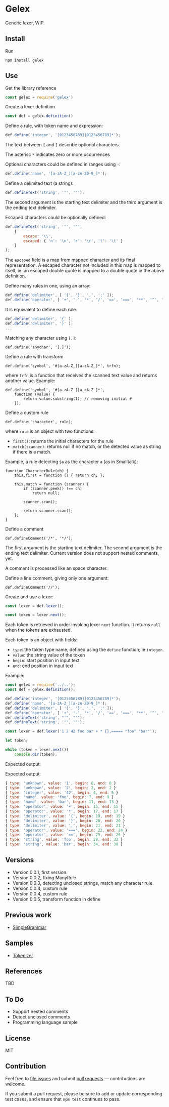 # Gelex

Generic lexer, WIP.

## Install

Run
```
npm install gelex
```

## Use

Get the library reference
```js
const gelex = require('gelex')
```

Create a lexer definition
```js
const def = gelex.definition()
```

Define a rule, with token name and expression:
```js
def.define('integer', '[0123456789][0123456789]*');
```
The text between `[` and `]` describe optional characters.

The asterisc `*` indicates zero or more occurrences

Optional characters could be defined in ranges using `-`:
```js
def.define('name', '[a-zA-Z_][a-zA-Z0-9_]*');
```

Define a delimited text (a string):
```js
def.defineText('string', '"', '"');
```
The second argument is the starting text delimiter and the third argument is 
the ending text delimiter.

Escaped characters could be optionally defined:
```js
def.defineText('string', '"', '"',
    {
        escape: '\\',
        escaped: { 'n': '\n', 'r': '\r', 't': '\t' }
    }
);
```
The `escaped` field is a map from mapped character and its final
representation. A escaped character not included in this map
is mapped to itself, ie: an escaped double quote is mapped
to a double quote in the above definition.

Define many rules in one, using an array:
```js
def.define('delimiter', [ '{', '}', ',', ';' ]);
def.define('operator', [ '+', '-', '*', '/', '==', '===', '**', '^', '!', '|', '||', '&', '&&' ]);
```

It is equivalent to define each rule:
```js
def.define('delimiter', '{' );
def.define('delimiter', '}' );
...
```

Matching any character using `[.]`:
```
def.define('anychar', '[.]');
```

Define a rule with transform
```
def.define('symbol', '#[a-zA-Z_][a-zA-Z_]*', trfn);
```
where `trfn` is a function that receives the scanned text value and returns
another value. Example:

```
def.define('symbol', '#[a-zA-Z_][a-zA-Z_]*', 
    function (value) {
        return value.substring(1); // removing initial #
    });
```

Define a custom rule
```
def.define('character', rule);
```
where `rule` is an object with two functions:

- `first()`: returns the initial characters for the rule
- `match(scanner)`: returns null if no match, or the detected value as string if there is a match.

Example, a rule detecting `$a` as the character `a` (as in Smalltalk):

```
function CharacterRule(ch) {
    this.first = function () { return ch; };
    
    this.match = function (scanner) {
        if (scanner.peek() !== ch)
            return null;
        
        scanner.scan();
        
        return scanner.scan();
    };
}
```

Define a comment
```
def.defineComment('/*', '*/');
```
The first argument is the starting text delimiter. The second
argument is the ending text delimiter. Current version does not
support nested comments, yet.

A comment is processed like an space character.

Define a line comment, giving only one argument:
```
def.defineComment('//');
```


Create and use a lexer:
```js
const lexer = def.lexer();

const token = lexer.next();
```

Each token is retrieved in order invoking lexer `next` function.
It returns `null` when the tokens are exhausted.

Each token is an object with fields:

- `type`: the token type name, defined using the `define` function; ie `integer`.
- `value`: the string value of the token
- `begin`: start position in input text
- `end`: end position in input text

Example:

```js
const gelex = require('../..');
const def = gelex.definition();

def.define('integer', '[0123456789][0123456789]*');
def.define('name', '[a-zA-Z_][a-zA-Z0-9_]*');
def.define('delimiter', [ '{', '}', ',', ';' ]);
def.define('operator', [ '+', '-', '*', '/', '==', '===', '**', '^', '!', '|', '||', '&', '&&' ]);
def.defineText('string', "'", "'");
def.defineText('string', '"', '"');

const lexer = def.lexer('1 2 42 foo bar + * {},===== "foo" "bar"');

let token;

while (token = lexer.next())
    console.dir(token);

```

Expected output:

Expected output:

```js
{ type: 'unknown', value: '1', begin: 0, end: 0 }
{ type: 'unknown', value: '2', begin: 2, end: 2 }
{ type: 'integer', value: '42', begin: 4, end: 5 }
{ type: 'name', value: 'foo', begin: 7, end: 9 }
{ type: 'name', value: 'bar', begin: 11, end: 13 }
{ type: 'operator', value: '+', begin: 15, end: 15 }
{ type: 'operator', value: '*', begin: 17, end: 17 }
{ type: 'delimiter', value: '{', begin: 19, end: 19 }
{ type: 'delimiter', value: '}', begin: 20, end: 20 }
{ type: 'delimiter', value: ',', begin: 21, end: 21 }
{ type: 'operator', value: '===', begin: 22, end: 24 }
{ type: 'operator', value: '==', begin: 25, end: 26 }
{ type: 'string', value: 'foo', begin: 28, end: 32 }
{ type: 'string', value: 'bar', begin: 34, end: 38 }
```

## Versions

- Version 0.0.1, first version.
- Version 0.0.2, fixing ManyRule.
- Version 0.0.3, detecting unclosed strings, match any character rule.
- Version 0.0.4, custom rule
- Version 0.0.4, custom rule
- Version 0.0.5, transform function in define

## Previous work

- [SimpleGrammar](https://github.com/ajlopez/SimpleGrammar)

## Samples

- [Tokenizer](https://github.com/ajlopez/gelex/tree/master/samples/tokenizer)

## References

TBD

## To Do

- Support nested comments
- Detect unclosed comments
- Programming language sample

## License

MIT

## Contribution

Feel free to [file issues](https://github.com/ajlopez/gelex) and submit
[pull requests](https://github.com/ajlopez/gelex/pulls) — contributions are
welcome.

If you submit a pull request, please be sure to add or update corresponding
test cases, and ensure that `npm test` continues to pass.

